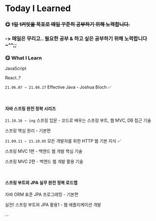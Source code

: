 # Today I Learned
### :yum: ​~~1일 1커밋을 목표로 매일 꾸준히 공부하기 위해 노력합니다.~~

### -> 매일은 무리고.. 필요한 공부 & 하고 싶은 공부하기 위해 노력합니다~^^;;





### :yum: What I Learn

JavaScript

React..?

`21.06.07 ~ 21.08.17` Effective Java - Joshua Bloch :white_check_mark:

<br>

#### 자바 스프링 완전 정복 시리즈
`21.10.16 ~ ing` 스프링 입문 - 코드로 배우는 스프링 부트, 웹 MVC, DB 접근 기술

스프링 핵심 원리 - 기본편

`21.09.11 ~ 21.10.05` 모든 개발자를 위한 HTTP 웹 기본 지식 :white_check_mark:

스프링 MVC 1편 - 백엔드 웹 개발 핵심 기술

스프링 MVC 2편 - 백엔드 웹 개발 활용 기술

<br>

#### 스프링 부트와 JPA 실무 완전 정복 로드맵

자바 ORM 표준 JPA 프로그래밍 - 기본편

실전! 스프링 부트와 JPA 활용1 - 웹 애플리케이션 개발

...





